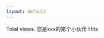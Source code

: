 ```yaml
---
layout: default
---
```

Total <span id="busuanzi_value_site_pv"></span> views.
您是xxx的第<span id="busuanzi_value_site_uv"></span>个小伙伴
<span id="busuanzi_value_page_pv"></span> Hits
